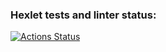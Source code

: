 ### Hexlet tests and linter status:
[![Actions Status](https://github.com/Roman7775/python-project-lvl1/workflows/hexlet-check/badge.svg)](https://github.com/Roman7775/python-project-lvl1/actions)